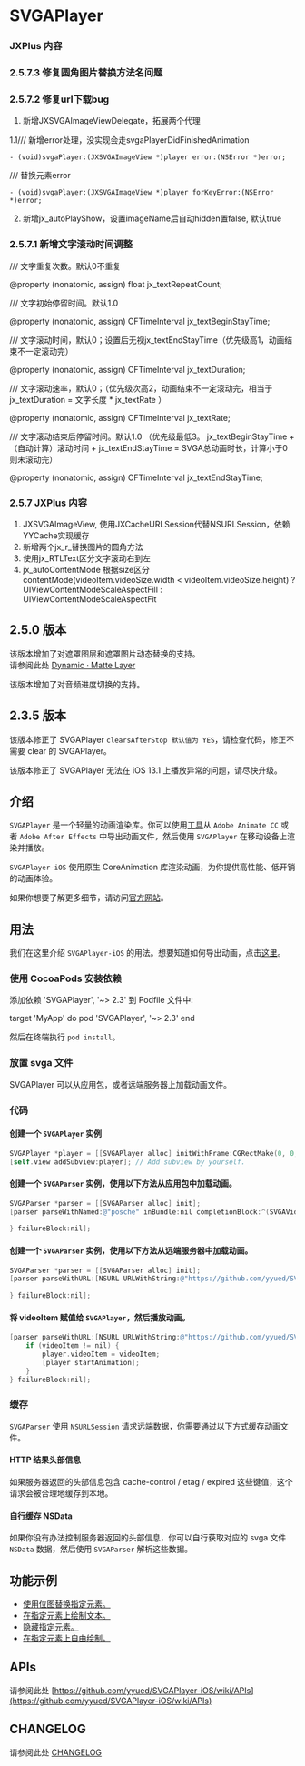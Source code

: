 # SVGAPlayer
### JXPlus 内容

### 2.5.7.3 修复圆角图片替换方法名问题

### 2.5.7.2 修复url下载bug

1. 新增JXSVGAImageViewDelegate，拓展两个代理

 1.1/// 新增error处理，没实现会走svgaPlayerDidFinishedAnimation
 
`- (void)svgaPlayer:(JXSVGAImageView *)player error:(NSError *)error;`

/// 替换元素error

`- (void)svgaPlayer:(JXSVGAImageView *)player forKeyError:(NSError *)error;`


2. 新增jx_autoPlayShow，设置imageName后自动hidden置false,  默认true


### 2.5.7.1 新增文字滚动时间调整
/// 文字重复次数。默认0不重复

@property (nonatomic, assign) float jx_textRepeatCount;

/// 文字初始停留时间。默认1.0

@property (nonatomic, assign) CFTimeInterval jx_textBeginStayTime;

/// 文字滚动时间，默认0；设置后无视jx_textEndStayTime（优先级高1，动画结束不一定滚动完）

@property (nonatomic, assign) CFTimeInterval jx_textDuration;

/// 文字滚动速率，默认0；（优先级次高2，动画结束不一定滚动完，相当于jx_textDuration = 文字长度 * jx_textRate ）

@property (nonatomic, assign) CFTimeInterval jx_textRate;

/// 文字滚动结束后停留时间。默认1.0 （优先级最低3。 jx_textBeginStayTime + （自动计算）滚动时间 + jx_textEndStayTime = SVGA总动画时长，计算小于0则未滚动完）

@property (nonatomic, assign) CFTimeInterval jx_textEndStayTime;

### 2.5.7 JXPlus 内容
1. JXSVGAImageView, 使用JXCacheURLSession代替NSURLSession，依赖YYCache实现缓存
2. 新增两个jx_r_替换图片的圆角方法
3. 使用jx_RTLText区分文字滚动右到左
4. jx_autoContentMode 根据size区分contentMode(videoItem.videoSize.width < videoItem.videoSize.height) ? UIViewContentModeScaleAspectFill : UIViewContentModeScaleAspectFit
## 2.5.0 版本

该版本增加了对遮罩图层和遮罩图片动态替换的支持。<br>
请参阅此处 [Dynamic · Matte Layer](https://github.com/yyued/SVGAPlayer-iOS/wiki/Dynamic-%C2%B7-Matte-Layer)

该版本增加了对音频进度切换的支持。

## 2.3.5 版本

该版本修正了 SVGAPlayer `clearsAfterStop 默认值为 YES`，请检查代码，修正不需要 clear 的 SVGAPlayer。

该版本修正了 SVGAPlayer 无法在 iOS 13.1 上播放异常的问题，请尽快升级。

## 介绍

`SVGAPlayer` 是一个轻量的动画渲染库。你可以使用[工具](http://svga.io/designer.html)从 `Adobe Animate CC` 或者 `Adobe After Effects` 中导出动画文件，然后使用 `SVGAPlayer` 在移动设备上渲染并播放。

`SVGAPlayer-iOS` 使用原生 CoreAnimation 库渲染动画，为你提供高性能、低开销的动画体验。

如果你想要了解更多细节，请访问[官方网站](http://svga.io/)。

## 用法

我们在这里介绍 `SVGAPlayer-iOS` 的用法。想要知道如何导出动画，点击[这里](http://svga.io/designer.html)。

### 使用 CocoaPods 安装依赖

添加依赖 'SVGAPlayer', '~> 2.3' 到 Podfile 文件中:

target 'MyApp' do
  pod 'SVGAPlayer', '~> 2.3'
end

然后在终端执行 `pod install`。

### 放置 svga 文件

SVGAPlayer 可以从应用包，或者远端服务器上加载动画文件。

### 代码

#### 创建一个 `SVGAPlayer` 实例

```objectivec
SVGAPlayer *player = [[SVGAPlayer alloc] initWithFrame:CGRectMake(0, 0, 200, 200)];
[self.view addSubview:player]; // Add subview by yourself.
```

#### 创建一个 `SVGAParser` 实例，使用以下方法从应用包中加载动画。
```objectivec
SVGAParser *parser = [[SVGAParser alloc] init];
[parser parseWithNamed:@"posche" inBundle:nil completionBlock:^(SVGAVideoEntity * _Nonnull videoItem) {
    
} failureBlock:nil];
```

#### 创建一个 `SVGAParser` 实例，使用以下方法从远端服务器中加载动画。

```objectivec
SVGAParser *parser = [[SVGAParser alloc] init];
[parser parseWithURL:[NSURL URLWithString:@"https://github.com/yyued/SVGA-Samples/blob/master/posche.svga?raw=true"] completionBlock:^(SVGAVideoEntity * _Nullable videoItem) {
    
} failureBlock:nil];
```

#### 将 videoItem 赋值给 `SVGAPlayer`，然后播放动画。

```objectivec
[parser parseWithURL:[NSURL URLWithString:@"https://github.com/yyued/SVGA-Samples/blob/master/posche.svga?raw=true"] completionBlock:^(SVGAVideoEntity * _Nullable videoItem) {
    if (videoItem != nil) {
        player.videoItem = videoItem;
        [player startAnimation];
    }
} failureBlock:nil];
```

### 缓存

`SVGAParser` 使用 `NSURLSession` 请求远端数据，你需要通过以下方式缓存动画文件。

#### HTTP 结果头部信息

如果服务器返回的头部信息包含 cache-control / etag / expired 这些键值，这个请求会被合理地缓存到本地。

#### 自行缓存 NSData

如果你没有办法控制服务器返回的头部信息，你可以自行获取对应的 svga 文件 `NSData` 数据，然后使用 `SVGAParser` 解析这些数据。

## 功能示例

* [使用位图替换指定元素。](https://github.com/yyued/SVGAPlayer-iOS/wiki/Dynamic-Image)
* [在指定元素上绘制文本。](https://github.com/yyued/SVGAPlayer-iOS/wiki/Dynamic-Text)
* [隐藏指定元素。](https://github.com/yyued/SVGAPlayer-iOS/wiki/Dynamic-Hidden)
* [在指定元素上自由绘制。](https://github.com/yyued/SVGAPlayer-iOS/wiki/Dynamic-Drawer)

## APIs

请参阅此处 [https://github.com/yyued/SVGAPlayer-iOS/wiki/APIs](https://github.com/yyued/SVGAPlayer-iOS/wiki/APIs)

## CHANGELOG

请参阅此处 [CHANGELOG](./CHANGELOG.md)
